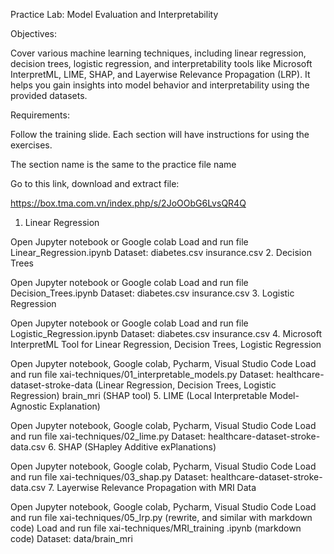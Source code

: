 Practice Lab: Model Evaluation and Interpretability



Objectives:

Cover various machine learning techniques, including linear regression, decision trees, logistic regression, and interpretability tools like Microsoft InterpretML, LIME, SHAP, and Layerwise Relevance Propagation (LRP). It helps you gain insights into model behavior and interpretability using the provided datasets.

Requirements:

Follow the training slide. Each section will have instructions for using the exercises. 

The section name is the same to the practice file name

Go to this link, download and extract file:

https://box.tma.com.vn/index.php/s/2JoOObG6LvsQR4Q



1. Linear Regression

Open Jupyter notebook or Google colab
Load and run file Linear_Regression.ipynb
Dataset: 
diabetes.csv
insurance.csv
2. Decision Trees

Open Jupyter notebook or Google colab
Load and run file Decision_Trees.ipynb
Dataset: 
diabetes.csv
insurance.csv
3. Logistic Regression

Open Jupyter notebook or Google colab
Load and run file Logistic_Regression.ipynb
Dataset: 
diabetes.csv
insurance.csv
4. Microsoft InterpretML Tool for Linear Regression, Decision Trees, Logistic Regression

Open Jupyter notebook, Google colab, Pycharm, Visual Studio Code
Load and run file xai-techniques/01_interpretable_models.py
Dataset:
healthcare-dataset-stroke-data (Linear Regression, Decision Trees, Logistic Regression)
brain_mri (SHAP tool)
5. LIME (Local Interpretable Model-Agnostic Explanation)

Open Jupyter notebook, Google colab, Pycharm, Visual Studio Code
Load and run file xai-techniques/02_lime.py
Dataset:
healthcare-dataset-stroke-data.csv
6. SHAP (SHapley Additive exPlanations)

Open Jupyter notebook, Google colab, Pycharm, Visual Studio Code
Load and run file xai-techniques/03_shap.py
Dataset:
healthcare-dataset-stroke-data.csv
7. Layerwise Relevance Propagation with MRI Data

Open Jupyter notebook, Google colab, Pycharm, Visual Studio Code
Load and run file xai-techniques/05_lrp.py (rewrite, and similar with markdown code)
Load and run file xai-techniques/MRI_training .ipynb (markdown code)
Dataset:
data/brain_mri